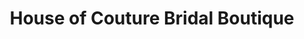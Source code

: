 ---
title: "House of Couture Bridal Boutique"
url: /newport/house-of-couture-bridal-boutique/
shop: clothes
---